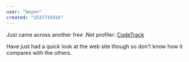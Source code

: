```yaml
---
user: "beyon"
created: "1537715916"
---
```


Just came across another free .Net profiler: [CodeTrack](http://www.getcodetrack.com/)

Have just had a quick look at the web site though so don't know how it compares with the others.
